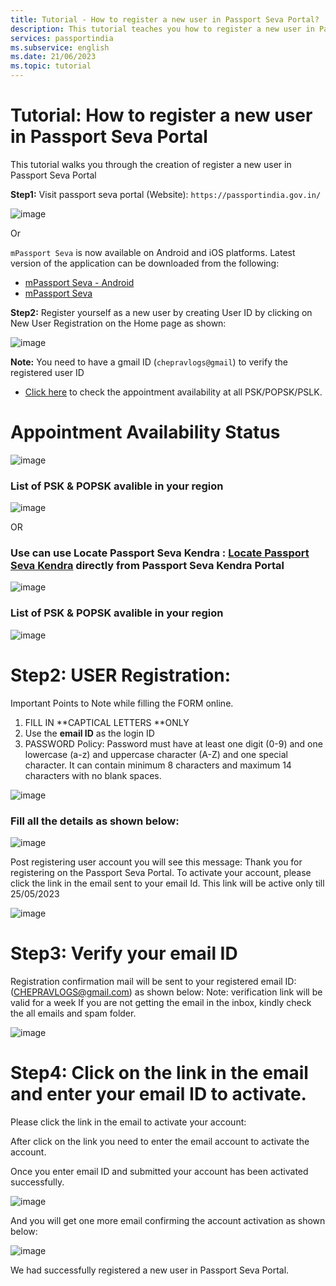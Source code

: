 ```yaml
---
title: Tutorial - How to register a new user in Passport Seva Portal?
description: This tutorial teaches you how to register a new user in Passport Seva Portal.
services: passportindia
ms.subservice: english
ms.date: 21/06/2023
ms.topic: tutorial 
---
```


# Tutorial: How to register a new user in Passport Seva Portal

This tutorial walks you through the creation of register a new user in Passport Seva Portal


**Step1:** Visit passport seva portal (Website): `https://passportindia.gov.in/`

![image](https://github.com/CHEPRAVLOGS/passportindia/blob/main/articles/English/Media/New%20User%20Registration/Picture0.jpg)

Or 

`mPassport Seva` is now available on Android and iOS platforms. Latest version of the application can be downloaded from the following:
* [mPassport Seva - Android](https://play.google.com/store/apps/details?id=gov.mea.psp)
* [mPassport Seva](https://apps.apple.com/us/app/mpassport-seva/id723492146?ls=1)

**Step2:** Register yourself as a new user by creating User ID by clicking on New User Registration on the Home page as shown:

![image](https://github.com/CHEPRAVLOGS/passportindia/blob/main/articles/English/Media/New%20User%20Registration/Picture1.jpg)

 
**Note:** You need to have a gmail ID (`chepravlogs@gmail`) to verify the registered user ID
* [Click here](https://portal1.passportindia.gov.in/AppOnlineProject/online/apptAvailStatus) to check the appointment availability at all PSK/POPSK/PSLK.
# Appointment Availability Status 
 ![image](https://github.com/CHEPRAVLOGS/passportindia/blob/main/articles/English/Media/New%20User%20Registration/Picture2.jpg)

 ### List of PSK & POPSK avalible in your region
 
![image](https://github.com/CHEPRAVLOGS/passportindia/blob/main/articles/English/Media/New%20User%20Registration/Picture3.jpg)
 
OR

###	Use can use Locate Passport Seva Kendra : [Locate Passport Seva Kendra](https://passportindia.gov.in/AppOnlineProject/locatePSK/locatePFCInp) directly from Passport Seva Kendra Portal
 
![image](https://github.com/CHEPRAVLOGS/passportindia/blob/main/articles/English/Media/New%20User%20Registration/Picture4.jpg)

  ### List of PSK & POPSK avalible in your region
  
![image](https://github.com/CHEPRAVLOGS/passportindia/blob/main/articles/English/Media/New%20User%20Registration/Picture5.jpg)
  
 
# Step2: USER Registration:

Important Points to Note while filling the FORM online.
1. FILL IN **CAPTICAL LETTERS **ONLY
2. Use the **email ID** as the login ID
3. PASSWORD Policy: Password must have at least one digit (0-9) and one lowercase (a-z) and uppercase character (A-Z) and one special character. It can contain minimum 8 characters and maximum 14 characters with no blank spaces.
 
![image](https://github.com/CHEPRAVLOGS/passportindia/blob/main/articles/English/Media/New%20User%20Registration/Picture6.jpg)

### Fill all the details as shown below:

![image](https://github.com/CHEPRAVLOGS/passportindia/blob/main/articles/English/Media/New%20User%20Registration/Picture7.jpg)

Post registering user account you will see this message: Thank you for registering on the Passport Seva Portal. To activate your account, please click the link in the email sent to your email Id. This link will be active only till 25/05/2023 

![image](https://github.com/CHEPRAVLOGS/passportindia/blob/main/articles/English/Media/New%20User%20Registration/Picture8.jpg)

# Step3: Verify your email ID 

Registration confirmation mail will be sent to your registered email ID: (CHEPRAVLOGS@gmail.com) as shown below:
Note: verification link will be valid for a week
If you are not getting the email in the inbox, kindly check the all emails and spam folder.

![image](https://github.com/CHEPRAVLOGS/passportindia/blob/main/articles/English/Media/New%20User%20Registration/Picture9.jpg)

# Step4: Click on the link in the email and enter your email ID to activate.
 
Please click the link in the email to activate your account:

After click on the link you need to enter the email account to activate the account.

Once you enter email ID and submitted your account has been activated successfully.

![image](https://github.com/CHEPRAVLOGS/passportindia/blob/main/articles/English/Media/New%20User%20Registration/Picture10.jpg)
 
And you will get one more email confirming the account activation as shown below:

![image](https://github.com/CHEPRAVLOGS/passportindia/blob/main/articles/English/Media/New%20User%20Registration/Picture11.jpg)
 
We had successfully registered a new user in Passport Seva Portal.
